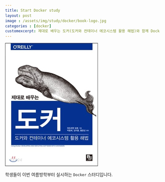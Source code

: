 ```yaml
---
title: Start Docker study
layout: post
image : /assets/img/study/docker/book-logo.jpg
categories : [docker]
customexcerpt: 제대로 배우는 도커(도커와 컨테이너 에코시스템 활용 해법)와 함께 Docker에 대해 알아보아요❗
---
```


![1](/assets/img/study/docker/book-logo.jpg)


학생들이 이번 여름방학부터 실시하는 ```Docker``` 스터디입니다.

